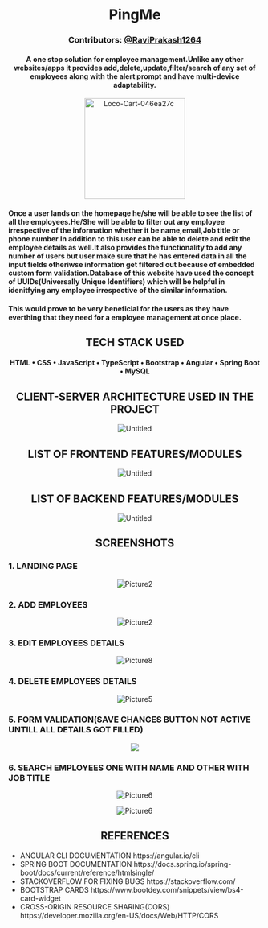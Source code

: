 <h1 align="center" style="">PingMe</h1>
<h3 align="center" style="">Contributors: <a href="https://github.com/RaviPrakash1264">@RaviPrakash1264</a></h3>
<h4 align="center">A one stop solution for employee management.Unlike any other websites/apps it provides add,delete,update,filter/search of any set of employees along with the alert prompt and have multi-device adaptability.
</h4>
<p align="center">
<img src="https://i.ibb.co/kMqTKSK/Employee-management-system-icon-removebg-preview.png" alt="Loco-Cart-046ea27c" height="200" width="200">
</p>
<h4>
Once a user lands on the homepage he/she will be able to see the list of all the employees.He/She will be able to filter out any employee irrespective of the information whether it be name,email,Job title or phone number.In addition to this user can be able to delete and edit the employee details as well.It also provides the functionality to add any number of users but user make sure that he has entered data in all the input fields otheriwse information get filtered out because of embedded custom form validation.Database of this website have used the concept of UUIDs(Universally Unique Identifiers) which will be helpful in idenitfying any employee irrespective of the similar information.
</h4>
<h4>
This would prove to be very beneficial for the users as they have everthing that they need for a employee management at once place.
</h4>

<h2 align="center">TECH STACK USED</h2>
<h4 align="center">
HTML • CSS • JavaScript • TypeScript • Bootstrap • Angular • Spring Boot • MySQL
</h4>
<h2 align="center">CLIENT-SERVER ARCHITECTURE USED IN THE PROJECT</h2>
<p align="center">
<img src="https://i.ibb.co/6NwQgWh/architecture.jpg" alt="Untitled" border="0">
</p>
<h2 align="center">LIST OF FRONTEND FEATURES/MODULES</h2>
<p align="center">
<img src="https://i.ibb.co/Hg63gf6/Screenshot-2023-03-28-015704.jpg" alt="Untitled" border="0">
</p>
<h2 align="center">LIST OF BACKEND FEATURES/MODULES</h2>
<p align="center">
<img src="https://i.ibb.co/ZV5gNqT/Screenshot-2023-03-28-202208.jpg" alt="Untitled" border="0">
</p>
<h2 align="center">SCREENSHOTS</h2>
<h3>1. LANDING PAGE</h3>
<p align="center">
<img src="https://i.ibb.co/dfGTXhW/Screenshot-2023-03-28-233944.jpg" alt="Picture2" border="0">
</p>
<h3>2. ADD EMPLOYEES</h3>
<p align="center">
<img src="https://i.ibb.co/LQW6PNy/add.jpg" alt="Picture2" border="0">
</p>

<h3>3. EDIT EMPLOYEES DETAILS</h3>
<p align="center">
<img src="https://i.ibb.co/PxMhZww/edit.jpg" alt="Picture8" border="0">
</p>
<h3>4. DELETE EMPLOYEES DETAILS</h3>
<p align="center">
<img src="https://i.ibb.co/pZfP849/delete.jpg" alt="Picture5" border="0">
</p>
<h3>5. FORM VALIDATION(SAVE CHANGES BUTTON NOT ACTIVE UNTILL ALL DETAILS GOT FILLED)</h3>
<p align="center">
<img src="https://i.ibb.co/Sfj0tfM/form-validation.jpg" border="0">
</p>
<h3>6. SEARCH EMPLOYEES ONE WITH NAME AND OTHER WITH JOB TITLE</h3>
<p align="center">
<img src="https://i.ibb.co/C6Nb1Yk/search1.jpg" alt="Picture6" border="0">
</p>

<p align="center">
<img src="https://i.ibb.co/1vxVdCD/search2.jpg" alt="Picture6" border="0">
</p>
<h2 align="center">REFERENCES</h2>

<ul>
<li>
ANGULAR CLI DOCUMENTATION
https://angular.io/cli

<li>
SPRING BOOT DOCUMENTATION
https://docs.spring.io/spring-boot/docs/current/reference/htmlsingle/
</li>
<li>
STACKOVERFLOW FOR FIXING BUGS
https://stackoverflow.com/
</li>
<li>
BOOTSTRAP CARDS
https://www.bootdey.com/snippets/view/bs4-card-widget
</li>
<li>
CROSS-ORIGIN RESOURCE SHARING(CORS)
https://developer.mozilla.org/en-US/docs/Web/HTTP/CORS
</li>
</ul>
